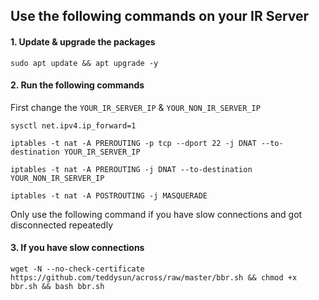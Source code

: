 ## Use the following commands on your IR Server</br>

#### 1. Update & upgrade the packages </br>
```shell script
sudo apt update && apt upgrade -y
``` 
#### 2. Run the following commands </br>
First change the `YOUR_IR_SERVER_IP` & `YOUR_NON_IR_SERVER_IP`</br>
```shell script
sysctl net.ipv4.ip_forward=1
``` 
```shell script
iptables -t nat -A PREROUTING -p tcp --dport 22 -j DNAT --to-destination YOUR_IR_SERVER_IP
``` 
```shell script
iptables -t nat -A PREROUTING -j DNAT --to-destination YOUR_NON_IR_SERVER_IP
``` 
```shell script
iptables -t nat -A POSTROUTING -j MASQUERADE
``` 
Only use the following command if you have slow connections and got disconnected repeatedly </br>
#### 3. If you have slow connections </br>
```shell script
wget -N --no-check-certificate https://github.com/teddysun/across/raw/master/bbr.sh && chmod +x bbr.sh && bash bbr.sh
```
